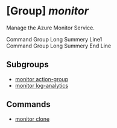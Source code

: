 # [Group] _monitor_

Manage the Azure Monitor Service.

Command Group Long Summery Line1\
Command Group Long Summery End Line


## Subgroups

- [monitor action-group](/docs/specs/Commands/monitor/action-group/readme.md)
- [monitor log-analytics](/docs/specs/Commands/monitor/log-analytics/readme.md)

## Commands

- [monitor clone](./_clone.md)
